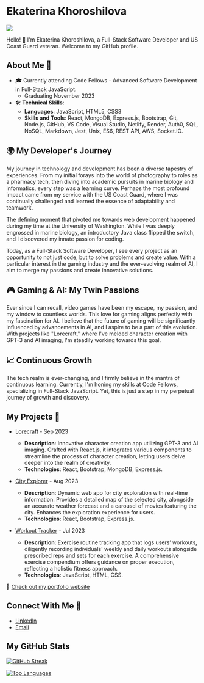 # Ekaterina Khoroshilova

![](https://komarev.com/ghpvc/?username=KatKho&style=plastic)

Hello! 👋 I'm Ekaterina Khoroshilova, a Full-Stack Software Developer and US Coast Guard veteran. Welcome to my GitHub profile.

## About Me 📌

- 🎓 Currently attending Code Fellows - Advanced Software Development in Full-Stack JavaScript.
  - Graduating November 2023
- 🛠️ **Technical Skills**:
  - **Languages**: JavaScript, HTML5, CSS3
  - **Skills and Tools**: React, MongoDB, Express.js, Bootstrap, Git, Node.js, GitHub, VS Code, Visual Studio, Netlify, Render, Auth0, SQL, NoSQL, Markdown, Jest, Unix, ES6, REST API, AWS, Socket.IO.

## 🌍 My Developer's Journey

My journey in technology and development has been a diverse tapestry of experiences. From my initial forays into the world of photography to roles as a pharmacy tech, then diving into academic pursuits in marine biology and informatics, every step was a learning curve. Perhaps the most profound impact came from my service with the US Coast Guard, where I was continually challenged and learned the essence of adaptability and teamwork.

The defining moment that pivoted me towards web development happened during my time at the University of Washington. While I was deeply engrossed in marine biology, an introductory Java class flipped the switch, and I discovered my innate passion for coding.

Today, as a Full-Stack Software Developer, I see every project as an opportunity to not just code, but to solve problems and create value. With a particular interest in the gaming industry and the ever-evolving realm of AI, I aim to merge my passions and create innovative solutions.

## 🎮 Gaming & AI: My Twin Passions

Ever since I can recall, video games have been my escape, my passion, and my window to countless worlds. This love for gaming aligns perfectly with my fascination for AI. I believe that the future of gaming will be significantly influenced by advancements in AI, and I aspire to be a part of this evolution. With projects like "Lorecraft," where I've melded character creation with GPT-3 and AI imaging, I'm steadily working towards this goal.

## 📈 Continuous Growth

The tech realm is ever-changing, and I firmly believe in the mantra of continuous learning. Currently, I'm honing my skills at Code Fellows, specializing in Full-Stack JavaScript. Yet, this is just a step in my perpetual journey of growth and discovery.

## My Projects 🚀

- [Lorecraft](https://github.com/Lore-Craft) - Sep 2023
  - **Description**: Innovative character creation app utilizing GPT-3 and AI imaging. Crafted with React.js, it integrates various components to streamline the process of character creation, letting users delve deeper into the realm of creativity.
  - **Technologies**: React, Bootstrap, MongoDB, Express.js.

- [City Explorer](https://github.com/KatKho/city-explorer) - Aug 2023
  - **Description**: Dynamic web app for city exploration with real-time information. Provides a detailed map of the selected city, alongside an accurate weather forecast and a carousel of movies featuring the city. Enhances the exploration experience for users.
  - **Technologies**: React, Bootstrap, Express.js.

- [Workout Tracker](https://github.com/201-workout/201-workout) - Jul 2023
  - **Description**: Exercise routine tracking app that logs users’ workouts, diligently recording individuals' weekly and daily workouts alongside prescribed reps and sets for each exercise. A comprehensive exercise compendium offers guidance on proper execution, reflecting a holistic fitness approach.
  - **Technologies**: JavaScript, HTML, CSS.

🔗 [Check out my portfolio website](https://ekaterina-portfolio.netlify.app/)

## Connect With Me 🤝

- [LinkedIn](https://www.linkedin.com/in/ekaterina-khoroshilova/)
- [Email](mailto:ek.khorosh@gmail.com)

## My GitHub Stats

[![GitHub Streak](https://github-readme-streak-stats.herokuapp.com?user=KatKho&theme=dark)](https://git.io/streak-stats)

[![Top Languages](https://github-readme-stats.vercel.app/api/top-langs/?username=KatKho&layout=compact&theme=dark)](https://github.com/KatKho)